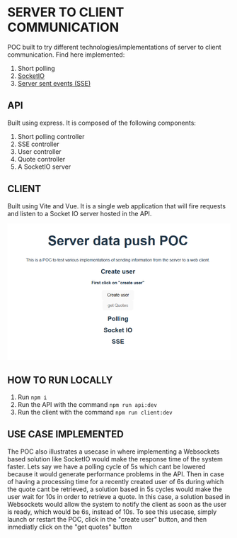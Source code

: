 # SERVER TO CLIENT COMMUNICATION

POC built to try different technologies/implementations of server to client communication. Find here implemented:
1. Short polling
2. [SocketIO](https://socket.io/)
3. [Server sent events (SSE)](https://developer.mozilla.org/en-US/docs/Web/API/Server-sent_events/Using_server-sent_events)

## API

Built using express. It is composed of the following components:
1. Short polling controller
2. SSE controller
3. User controller
4. Quote controller
5. A SocketIO server

## CLIENT

Built using Vite and Vue. It is a single web application that will fire requests and listen to a Socket IO server hosted in the API.

![Getting Started](./client.png)

## HOW TO RUN LOCALLY

1. Run `npm i`
1. Run the API with the command `npm run api:dev`
2. Run the client with the command `npm run client:dev`

## USE CASE IMPLEMENTED

The POC also illustrates a usecase in where implementing a Websockets based solution like SocketIO would make the response time of the system faster. Lets say we have a polling cycle of 5s which cant be lowered because it would generate performance problems in the API. Then in case of having a processing time for a recently created user of 6s during which the quote cant be retrieved, a solution based in 5s cycles would make the user wait for 10s in order to retrieve a quote. In this case, a solution based in Websockets would allow the system to notify the client as soon as the user is ready, which would be 6s, instead of 10s. To see this usecase, simply launch or restart the POC, click in the "create user" button, and then inmediatly click on the "get quotes" button
